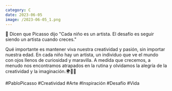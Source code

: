 ```yaml
--- 
category: C 
date: 2023-06-05 
image: /2023-06-05_1.png 
--- 
```


🎨 Dicen que Picasso dijo "Cada niño es un artista. El desafío es seguir siendo un artista cuando creces." 

Qué importante es mantener viva nuestra creatividad y pasión, sin importar nuestra edad. En cada niño hay un artista, un individuo que ve el mundo con ojos llenos de curiosidad y maravilla. A medida que crecemos, a menudo nos encontramos atrapados en la rutina y olvidamos la alegría de la creatividad y la imaginación.🌍🌈✨

#PabloPicasso #Creatividad #Arte #Inspiración #Desafío #Vida